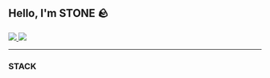 ## Hello, I'm STONE 🪨

<div>
    <a text-decoration='none' href="https://instagram.com/p-samaname" target="blank">
        <img src="https://img.shields.io/badge/instagram-E4405F?style=flat&logo=instagram&logoColor=white"/>
    </a>
    <a text-decoration='none' href="https://velog.io/@p-samename" target="blank">
        <img src="https://img.shields.io/badge/velog-20C997?style=flat&logo=velog&logoColor=white"/>
    </a>
</div>


<hr/>

<h3>STACK</h3>
